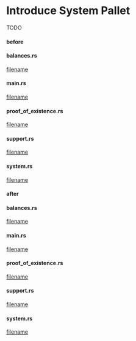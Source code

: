# Introduce System Pallet

TODO

<!-- slide:break -->

<!-- tabs:start -->

#### **before**

<!-- tabs:start -->

#### **balances.rs**

[filename](./src/balances.rs ':include :type=code rust')

#### **main.rs**

[filename](./src/main.rs ':include :type=code rust')

#### **proof_of_existence.rs**

[filename](./src/proof_of_existence.rs ':include :type=code rust')

#### **support.rs**

[filename](./src/support.rs ':include :type=code rust')

#### **system.rs**

[filename](./src/system.rs ':include :type=code rust')

<!-- tabs:end -->

#### **after**

<!-- tabs:start -->

#### **balances.rs**

[filename](./src/balances.rs ':include :type=code rust')

#### **main.rs**

[filename](./src/main.rs ':include :type=code rust')

#### **proof_of_existence.rs**

[filename](./src/proof_of_existence.rs ':include :type=code rust')

#### **support.rs**

[filename](./src/support.rs ':include :type=code rust')

#### **system.rs**

[filename](./src/system.rs ':include :type=code rust')

<!-- tabs:end -->

<!-- tabs:end -->
